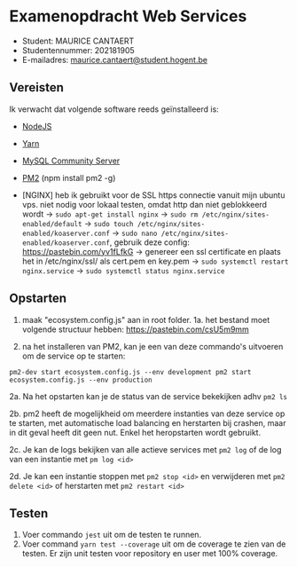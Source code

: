 # Examenopdracht Web Services

- Student: MAURICE CANTAERT
- Studentennummer: 202181905
- E-mailadres: maurice.cantaert@student.hogent.be

## Vereisten

Ik verwacht dat volgende software reeds geïnstalleerd is:

- [NodeJS](https://nodejs.org)
- [Yarn](https://yarnpkg.com)
- [MySQL Community Server](https://dev.mysql.com/downloads/mysql/)
- [PM2](https://pm2.keymetrics.io/) (npm install pm2 -g)

- [NGINX] heb ik gebruikt voor de SSL https connectie vanuit mijn ubuntu vps. niet nodig voor lokaal testen, omdat http dan niet geblokkeerd wordt
-> `sudo apt-get install nginx`
-> `sudo rm /etc/nginx/sites-enabled/default`
-> `sudo touch /etc/nginx/sites-enabled/koaserver.conf`
-> `sudo nano /etc/nginx/sites-enabled/koaserver.conf`, gebruik deze config: https://pastebin.com/yv1fLfkG
-> genereer een ssl certificate en plaats het in /etc/nginx/ssl/ als cert.pem en key.pem
-> `sudo systemctl restart nginx.service`
-> `sudo systemctl status nginx.service`

## Opstarten

1. maak "ecosystem.config.js" aan in root folder.
1a. het bestand moet volgende structuur hebben:
https://pastebin.com/csU5m9mm

2. na het installeren van PM2, kan je een van deze commando's uitvoeren om de service op te starten:

`pm2-dev start ecosystem.config.js --env development
pm2 start ecosystem.config.js --env production`

2a. Na het opstarten kan je de status van de service bekekijken adhv
`pm2 ls`

2b. pm2 heeft de mogelijkheid om meerdere instanties van deze service op te starten, met automatische load balancing en herstarten bij crashen, maar in dit geval heeft dit geen nut. Enkel het heropstarten wordt gebruikt.

2c. Je kan de logs bekijken van alle actieve services met
`pm2 log` of de log van een instantie met `pm log <id>`

2d. Je kan een instantie stoppen met
`pm2 stop <id>` en verwijderen met `pm2 delete <id>`
of herstarten met `pm2 restart <id>`

## Testen

1. Voer commando `jest` uit om de testen te runnen.
2. Voer command `yarn test --coverage` uit om de coverage te zien van de testen. Er zijn unit testen voor repository en user met 100% coverage.
